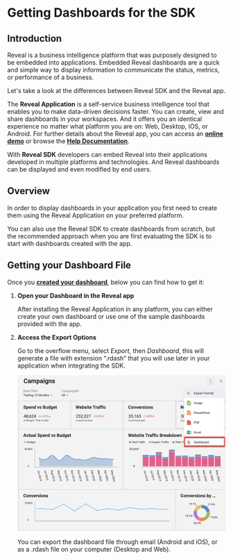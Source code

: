 # Getting Dashboards for the SDK

## Introduction

Reveal is a business intelligence platform that was purposely designed to be embedded into applications. Embedded Reveal dashboards are a quick and simple way to display information to communicate the status, metrics, or performance of a business.  

Let's take a look at the differences between Reveal SDK and the Reveal app.

The **Reveal Application** is a self-service business intelligence tool that enables you to make data-driven decisions faster. You can create, view and share dashboards in your workspaces. And it offers you an identical experience no matter what platform you are on: Web, Desktop, iOS, or Android. For further details about the Reveal app, you can access an [**online demo**](https://app.revealbi.io/) or browse the [**Help Documentation**](https://www.revealbi.io/help/).

With **Reveal SDK** developers can embed Reveal into their applications developed in multiple platforms and technologies. And Reveal dashboards can be displayed and even modified by end users.

## Overview

In order to display dashboards in your application you first need to create them using the Reveal Application on your preferred platform.

You can also use the Reveal SDK to create dashboards from scratch, but the recommended approach when you are first evaluating the SDK is to start with dashboards created with the app.

## Getting your Dashboard File

Once you [**created your dashboard**](https://www.revealbi.io/help/creating-dashboards), below you can find how to get it:

1.  **Open your Dashboard in the Reveal app**

    After installing the Reveal Application in any platform, you can either create your own dashboard or use one of the sample dashboards provided with the app.

2.  **Access the Export Options**

    Go to the overflow menu, select *Export*, then *Dashboard*, this will generate a file with extension “.rdash” that you will use later in your application when integrating the SDK.

    <img src="images/export_dashboards_sdk_web.png" alt="exporting format dialog " class="responsive-img"/>

    You can export the dashboard file through email (Android and iOS), or as a .rdash file on your computer (Desktop and Web).
